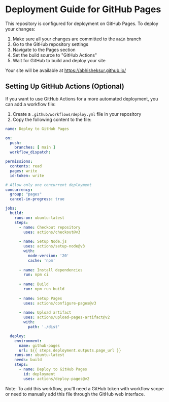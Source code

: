 # Deployment Guide for GitHub Pages

This repository is configured for deployment on GitHub Pages. To deploy your changes:

1. Make sure all your changes are committed to the `main` branch
2. Go to the GitHub repository settings
3. Navigate to the Pages section
4. Set the build source to "GitHub Actions"
5. Wait for GitHub to build and deploy your site

Your site will be available at https://abhisheksur.github.io/

## Setting Up GitHub Actions (Optional)

If you want to use GitHub Actions for a more automated deployment, you can add a workflow file:

1. Create a `.github/workflows/deploy.yml` file in your repository
2. Copy the following content to the file:

```yaml
name: Deploy to GitHub Pages

on:
  push:
    branches: [ main ]
  workflow_dispatch:

permissions:
  contents: read
  pages: write
  id-token: write

# Allow only one concurrent deployment
concurrency:
  group: "pages"
  cancel-in-progress: true

jobs:
  build:
    runs-on: ubuntu-latest
    steps:
      - name: Checkout repository
        uses: actions/checkout@v3
      
      - name: Setup Node.js
        uses: actions/setup-node@v3
        with:
          node-version: '20'
          cache: 'npm'
      
      - name: Install dependencies
        run: npm ci
      
      - name: Build
        run: npm run build
      
      - name: Setup Pages
        uses: actions/configure-pages@v3
      
      - name: Upload artifact
        uses: actions/upload-pages-artifact@v2
        with:
          path: './dist'

  deploy:
    environment:
      name: github-pages
      url: ${{ steps.deployment.outputs.page_url }}
    runs-on: ubuntu-latest
    needs: build
    steps:
      - name: Deploy to GitHub Pages
        id: deployment
        uses: actions/deploy-pages@v2
```

Note: To add this workflow, you'll need a GitHub token with workflow scope or need to manually add this file through the GitHub web interface.